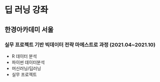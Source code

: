 # 딥 러닝 강좌

## 한경아카데미 서울
### 실무 프로젝트 기반 빅데이터 전략 마에스트로 과정 (2021.04~2021.10)
- R 데이터 분석
- 파이썬 데이터분석
- 머신러닝/딥러닝
- 실무 프로젝트
